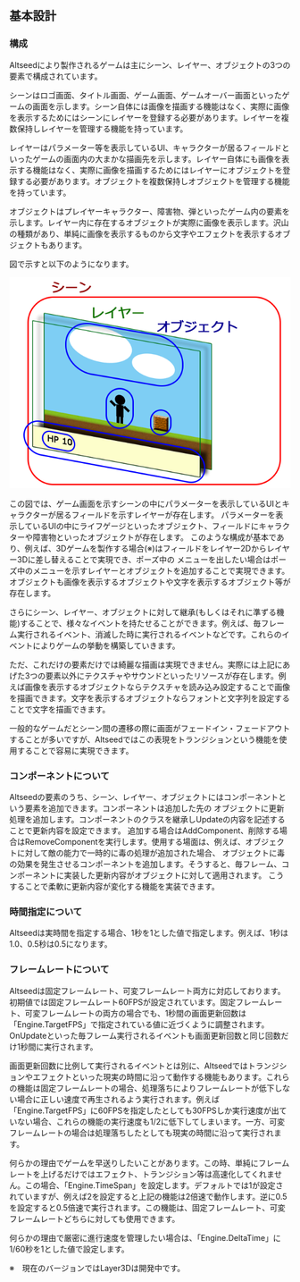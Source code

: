 ﻿## 基本設計

### 構成

Altseedにより製作されるゲームは主にシーン、レイヤー、オブジェクトの3つの要素で構成されています。

シーンはロゴ画面、タイトル画面、ゲーム画面、ゲームオーバー画面といったゲームの画面を示します。シーン自体には画像を描画する機能はなく、実際に画像を表示するためにはシーンにレイヤーを登録する必要があります。レイヤーを複数保持しレイヤーを管理する機能を持っています。


レイヤーはパラメーター等を表示しているUI、キャラクターが居るフィールドといったゲームの画面内の大まかな描画先を示します。レイヤー自体にも画像を表示する機能はなく、実際に画像を描画するためにはレイヤーにオブジェクトを登録する必要があります。オブジェクトを複数保持しオブジェクトを管理する機能を持っています。

オブジェクトはプレイヤーキャラクター、障害物、弾といったゲーム内の要素を示します。レイヤー内に存在するオブジェクトが実際に画像を表示します。沢山の種類があり、単純に画像を表示するものから文字やエフェクトを表示するオブジェクトもあります。

図で示すと以下のようになります。

![シーン、レイヤー、オブジェクト](img/BasicDesign.png)

この図では、ゲーム画面を示すシーンの中にパラメーターを表示しているUIとキャラクターが居るフィールドを示すレイヤーが存在します。
パラメーターを表示しているUIの中にライフゲージといったオブジェクト、フィールドにキャラクターや障害物といったオブジェクトが存在します。
このような構成が基本であり、例えば、3Dゲームを製作する場合(※)はフィールドをレイヤー2Dからレイヤー3Dに差し替えることで実現でき、ポーズ中の
メニューを出したい場合はポーズ中のメニューを示すレイヤーとオブジェクトを追加することで実現できます。オブジェクトも画像を表示するオブジェクトや文字を表示するオブジェクト等が存在します。

さらにシーン、レイヤー、オブジェクトに対して継承(もしくはそれに準ずる機能)することで、様々なイベントを持たせることができます。例えば、毎フレーム実行されるイベント、消滅した時に実行されるイベントなどです。これらのイベントによりゲームの挙動を構築していきます。

ただ、これだけの要素だけでは綺麗な描画は実現できません。実際には上記にあげた3つの要素以外にテクスチャやサウンドといったリソースが存在します。例えば画像を表示するオブジェクトならテクスチャを読み込み設定することで画像を描画できます。文字を表示するオブジェクトならフォントと文字列を設定することで文字を描画できます。

一般的なゲームだとシーン間の遷移の際に画面がフェードイン・フェードアウトすることが多いですが、Altseedではこの表現をトランジションという機能を使用することで容易に実現できます。

### コンポーネントについて

Altseedの要素のうち、シーン、レイヤー、オブジェクトにはコンポーネントという要素を追加できます。コンポーネントは追加した先の
オブジェクトに更新処理を追加します。コンポーネントのクラスを継承しUpdateの内容を記述することで更新内容を設定できます。
追加する場合はAddComponent、削除する場合はRemoveComponentを実行します。使用する場面は、例えば、オブジェクトに対して敵の能力で一時的に毒の処理が追加された場合、
オブジェクトに毒の効果を発生させるコンポーネントを追加します。そうすると、毎フレーム、コンポーネントに実装した更新内容がオブジェクトに対して適用されます。
こうすることで柔軟に更新内容が変化する機能を実装できます。

### 時間指定について

Altseedは実時間を指定する場合、1秒を1とした値で指定します。例えば、1秒は1.0、0.5秒は0.5になります。

### フレームレートについて

Altseedは固定フレームレート、可変フレームレート両方に対応しております。初期値では固定フレームレート60FPSが設定されています。固定フレームレート、可変フレームレートの両方の場合でも、1秒間の画面更新回数は「Engine.TargetFPS」で指定されている値に近づくように調整されます。OnUpdateといった毎フレーム実行されるイベントも画面更新回数と同じ回数だけ1秒間に実行されます。

画面更新回数に比例して実行されるイベントとは別に、Altseedではトランジションやエフェクトといった現実の時間に沿って動作する機能もあります。これらの機能は固定フレームレートの場合、処理落ちによりフレームレートが低下しない場合に正しい速度で再生されるよう実行されます。例えば「Engine.TargetFPS」に60FPSを指定したとしても30FPSしか実行速度が出ていない場合、これらの機能の実行速度も1/2に低下してしまいます。一方、可変フレームレートの場合は処理落ちしたとしても現実の時間に沿って実行されます。

何らかの理由でゲームを早送りしたいことがあります。この時、単純にフレームレートを上げるだけではエフェクト、トランジション等は高速化してくれません。この場合、「Engine.TimeSpan」を設定します。デフォルトでは1が設定されていますが、例えば2を設定すると上記の機能は2倍速で動作します。逆に0.5を設定すると0.5倍速で実行されます。この機能は、固定フレームレート、可変フレームレートどちらに対しても使用できます。

何らかの理由で厳密に進行速度を管理したい場合は、「Engine.DeltaTime」に1/60秒を1とした値で設定します。




※　現在のバージョンではLayer3Dは開発中です。

